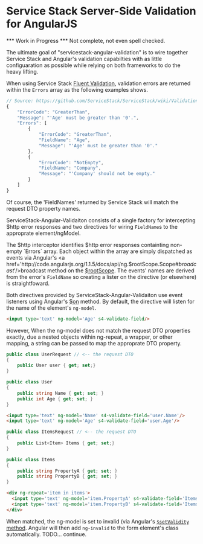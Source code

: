 Service Stack Server-Side Validation for AngularJS 
===============================


*** Work in Progress *** Not complete, not even spell checked.

The ultimate goal of "servicestack-angular-validation" is to wire together Service Stack and Angular's validation capabilties with as little configuaration as possible while relying on both frameworks to do the heavy lifting.


When using Service Stack <a href="https://github.com/ServiceStack/ServiceStack/wiki/Validation#fluentvalidation-for-request-dtos">Fluent Validation</a>, validation errors are returned within the `Errors` array as the following examples shows.  

```javascript
// Source: https://github.com/ServiceStack/ServiceStack/wiki/Validation#fluentvalidation-for-request-dtos
{
    "ErrorCode": "GreaterThan",
    "Message": "'Age' must be greater than '0'.",
    "Errors": [
        {
            "ErrorCode": "GreaterThan",
            "FieldName": "Age",
            "Message": "'Age' must be greater than '0'."
        },
        {
            "ErrorCode": "NotEmpty",
            "FieldName": "Company",
            "Message": "'Company' should not be empty."
        }
    ]
}
```

Of course, the 'FieldNames' returned by Service Stack will match the request DTO property names.

ServiceStack-Angular-Validaiton consists of a single factory for intercepting $http error responses and two directives for wiring `FieldName`s to the approprate element/ngModel.

The $http interceptor identifies $http error responses containting non-empty `Errors` array. Each object within the array are simply dispatched as events via Angular's <a href='http://code.angularjs.org/1.1.5/docs/api/ng.$rootScope.Scope#$broadcast'/>$broadcast method</a> on the <a href="http://docs.angularjs.org/api/ng.$rootScope"/>$rootScope</a>. The events' names are derived from the error's `FieldName` so creating a lister on the directive (or elsewhere) is straightfoward. 


Both directives provided by ServiceStack-Angular-Validaiton use event listeners using Angular's <a href="http://code.angularjs.org/1.1.5/docs/api/ng.$rootScope.Scope#$on"/>$on</a> method. By default, the directive will listen for the name of the element's `ng-model`. 

```html
<input type='text' ng-model='Age' s4-validate-field/>
```

However, When the ng-model does not match the request DTO properties exactly, due a nested objects within ng-repeat, a wrapper, or other mapping, a string can be passed to map the approprate DTO property.

```c#
public class UserRequest // <-- the request DTO 
{
    public User user { get; set;}
}

public class User
{
    public string Name { get; set; }
    public int Age { get; set; }
}
```

```html
<input type='text' ng-model='Name' s4-validate-field='user.Name'/>
<input type='text' ng-model='Age' s4-validate-field='user.Age'/>
```

```c#
public class ItemsRequest // <-- the request DTO 
{
    public List<Item> Items { get; set;}
}

public class Items
{
    public string PropertyA { get; set; }
    public string PropertyB { get; set; }
}

```

```html
<div ng-repeat='item in items'>
  <input type='text' ng-model='item.PropertyA' s4-validate-field='Items[{{$index}}].PropertyA'/>
  <input type='text' ng-model='item.PropertyB' s4-validate-field='Items[{{$index}}].PropertyB'/>
</div>
```


When matched, the ng-model is set to invalid (via Angular's <a href="http://docs.angularjs.org/api/ng.directive:ngModel.NgModelController#$setValidity"/> `$setValidity` method</a>. Angular will then add `ng-invalid` to the form element's class automatically. TODO... continue.





